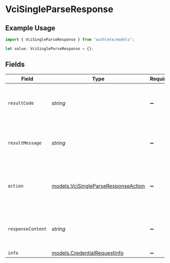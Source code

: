 # VciSingleParseResponse

## Example Usage

```typescript
import { VciSingleParseResponse } from "authlete/models";

let value: VciSingleParseResponse = {};
```

## Fields

| Field                                                                            | Type                                                                             | Required                                                                         | Description                                                                      |
| -------------------------------------------------------------------------------- | -------------------------------------------------------------------------------- | -------------------------------------------------------------------------------- | -------------------------------------------------------------------------------- |
| `resultCode`                                                                     | *string*                                                                         | :heavy_minus_sign:                                                               | The code which represents the result of the API call.                            |
| `resultMessage`                                                                  | *string*                                                                         | :heavy_minus_sign:                                                               | A short message which explains the result of the API call.                       |
| `action`                                                                         | [models.VciSingleParseResponseAction](../models/vcisingleparseresponseaction.md) | :heavy_minus_sign:                                                               | The next action that the credential endpoint should take.                        |
| `responseContent`                                                                | *string*                                                                         | :heavy_minus_sign:                                                               | The content of the response to the request sender.                               |
| `info`                                                                           | [models.CredentialRequestInfo](../models/credentialrequestinfo.md)               | :heavy_minus_sign:                                                               | N/A                                                                              |